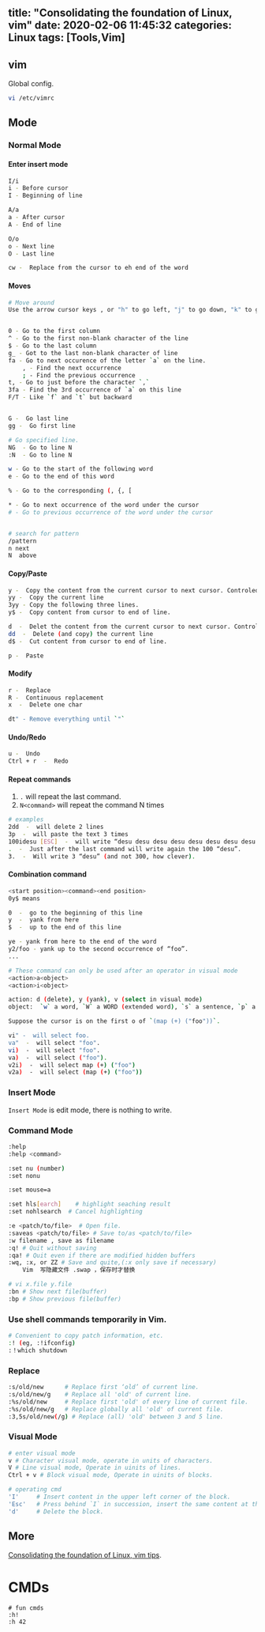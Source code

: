 title: "Consolidating the foundation of Linux, vim"
date: 2020-02-06 11:45:32
categories: Linux
tags: [Tools,Vim]
---
## vim

Global config.

```bash
vi /etc/vimrc
```

<!-- more -->
## Mode

### Normal Mode

#### Enter insert mode

```bash
I/i
i - Before cursor
I - Beginning of line

A/a
a - After cursor
A - End of line

O/o
o - Next line
O - Last line

cw -  Replace from the cursor to eh end of the word

```

#### Moves

```bash
# Move around
Use the arrow cursor keys , or "h" to go left, "j" to go down, "k" to go up, "l" to go right.


0 - Go to the first column
^ - Go to the first non-blank character of the line
$ - Go to the last column
g_ - Got to the last non-blank character of line
fa - Go to next occurence of the letter `a` on the line.
    , - Find the next occurrence
    ; - Find the previous occurrence
t, - Go to just before the character `,`
3fa - Find the 3rd occurrence of `a` on this line
F/T - Like `f` and `t` but backward


G -  Go last line
gg -  Go first line

# Go specified line.
NG  - Go to line N
:N  - Go to line N

w - Go to the start of the following word
e - Go to the end of this word

% - Go to the corresponding (, {, [

* - Go to next occurrence of the word under the cursor
# - Go to previous occurrence of the word under the cursor


# search for pattern
/pattern  
n next 
N  above
```

#### Copy/Paste

```bash
y -  Copy the content from the current cursor to next cursor. Controled by arrow keys or `h\j\k\l`
yy -  Copy the current line 
3yy - Copy the following three lines.
y$ -  Copy content from cursor to end of line.

d  -  Delet the content from the current cursor to next cursor. Controled by arrow keys or `h\j\k\l`
dd  -  Delete (and copy) the current line
d$ -  Cut content from cursor to end of line.

p -  Paste
```

#### Modify

```bash
r -  Replace
R -  Continuous replacement
x  -  Delete one char

dt" - Remove everything until `"`

```

#### Undo/Redo

```bash
u -  Undo
Ctrl + r  -  Redo
```

#### Repeat commands

1. `.` will repeat the last command.  
2. `N<command>` will repeat the command N times  

```bash
# examples
2dd  -  will delete 2 lines
3p  -  will paste the text 3 times
100idesu [ESC]  -  will write “desu desu desu desu desu desu desu desu desu desu desu desu desu desu desu desu desu desu desu desu desu desu desu desu desu desu desu desu desu desu desu desu desu desu desu desu desu desu desu desu desu desu desu desu desu desu desu desu desu desu desu desu desu desu desu desu desu desu desu desu desu desu desu desu desu desu desu desu desu desu desu desu desu desu desu desu desu desu desu desu desu desu desu desu desu desu desu desu desu desu desu desu desu desu desu desu desu desu desu desu”
.  -  Just after the last command will write again the 100 “desu”.
3.  -  Will write 3 “desu” (and not 300, how clever).
```

#### Combination command

```bash
<start position><command><end position>
0y$ means

0  -  go to the beginning of this line
y  -  yank from here
$  -  up to the end of this line

ye - yank from here to the end of the word
y2/foo - yank up to the second occurrence of “foo”.
...

# These command can only be used after an operator in visual mode
<action>a<object> 
<action>i<object>

action: d (delete), y (yank), v (select in visual mode)
object:  `w` a word, `W` a WORD (extended word), `s` a sentence, `p` a paragraph. But also, natural character such as `", ', ), }, ]`.

Suppose the cursor is on the first o of `(map (+) ("foo"))`.

vi" -  will select foo.
va"  -  will select "foo".
vi)  -  will select "foo".
va)  -  will select ("foo").
v2i)  -  will select map (+) ("foo")
v2a)  -  will select (map (+) ("foo"))
```


### Insert Mode

`Insert Mode` is edit mode, there is nothing to write.


### Command Mode

```bash
:help
:help <command>

:set nu (number)
:set nonu

:set mouse=a

:set hls[earch]    # highlight seaching result
:set nohlsearch  # Cancel highlighting

:e <patch/to/file>  # Open file.
:saveas <patch/to/file> # Save to/as <patch/to/file>
:w filename , save as filename
:q! # Quit without saving
:qa! # Quit even if there are modified hidden buffers
:wq, :x, or ZZ # Save and quite,(:x only save if necessary)
    Vim  写隐藏文件 .swap ，保存时才替换

# vi x.file y.file    
:bn # Show next file(buffer)
:bp # Show previous file(buffer)
```

### Use shell commands temporarily in Vim.
```bash
# Convenient to copy patch information, etc.
:! (eg, :!ifconfig) 
:！which shutdown
```

### Replace

```bash
:s/old/new      # Replace first ‘old’ of current line.
:s/old/new/g    # Replace all 'old' of current line.
:%s/old/new     # Replace first 'old' of every line of current file.
:%s/old/new/g   # Replace globally all 'old' of current file.
:3,5s/old/new(/g) # Replace (all) 'old' between 3 and 5 line.
```

### Visual Mode

```bash
# enter visual mode
v # Character visual mode, operate in units of characters.
V # Line visual mode, Operate in uinits of lines.
Ctrl + v # Block visual mode, Operate in uinits of blocks.

# operating cmd
'I'     # Insert content in the upper left corner of the block.
'Esc'   # Press behind `I` in succession, insert the same content at the beginning of the block line.
'd'     # Delete the block.
```


## More

[Consolidating the foundation of Linux, vim tips](http://huaqianlee.github.io/2020/11/19/Linux/Consolidating-the-foundation-of-Linux-vim-tips/).


# CMDs

```
# fun cmds
:h!
:h 42
```
